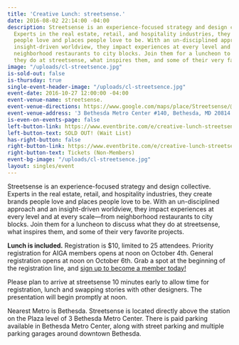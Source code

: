 ```yaml
---
title: 'Creative Lunch: streetsense.'
date: 2016-08-02 22:14:00 -04:00
description: Streetsense is an experience-focused strategy and design collective.
  Experts in the real estate, retail, and hospitality industries, they create brands
  people love and places people love to be. With an un-disciplined approach and an
  insight-driven worldview, they impact experiences at every level and at every scale—from
  neighborhood restaurants to city blocks. Join them for a luncheon to discuss what
  they do at streetsense, what inspires them, and some of their very favorite projects.
image: "/uploads/cl-streetsence.jpg"
is-sold-out: false
is-thursday: true
single-event-header-image: "/uploads/cl-streetsence.jpg"
event-date: 2016-10-27 12:00:00 -04:00
event-venue-name: streetsense.
event-venue-directions: https://www.google.com/maps/place/Streetsense/@38.98455,-77.0972987,17z/data=!3m1!4b1!4m5!3m4!1s0x89b7c97accdc87b9:0x51fedfe6b943bf58!8m2!3d38.98455!4d-77.09511
event-venue-address: '3 Bethesda Metro Center #140, Bethesda, MD 20814'
is-even-on-events-page: false
left-button-link: https://www.eventbrite.com/e/creative-lunch-streetsense-tickets-27962496580?ref=ebapi
left-button-text: SOLD OUT! (Wait List)
has-right-button: false
right-button-link: https://www.eventbrite.com/e/creative-lunch-streetsense-tickets-27962496580?ref=ebapi
right-button-text: Tickets (Non-Members)
event-bg-image: "/uploads/cl-streetsence.jpg"
layout: singles/event
---
```


Streetsense is an experience-focused strategy and design collective. Experts in the real estate, retail, and hospitality industries, they create brands people love and places people love to be. With an un-disciplined approach and an insight-driven worldview, they impact experiences at every level and at every scale—from neighborhood restaurants to city blocks. Join them for a luncheon to discuss what they do at streetsense, what inspires them, and some of their very favorite projects.

**Lunch is included.** Registration is $10, limited to 25 attendees. Priority registration for AIGA members opens at noon on October 4th. General registration opens at noon on October 6th. Grab a spot at the beginning of the registration line, and [sign up to become a member today!](http://www.aiga.org/join)

Please plan to arrive at streetsense 10 minutes early to allow time for registration, lunch and swapping stories with other designers. The presentation will begin promptly at noon.

Nearest Metro is Bethesda. Streetsense is located directly above the station on the Plaza level of 3 Bethesda Metro Center. There is paid parking available in Bethesda Metro Center, along with street parking and multiple parking garages around downtown Bethesda.